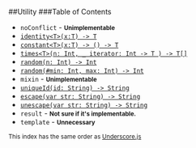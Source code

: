 ##Utility
###Table of Contents

* `noConflict` - <strong><small>Unimplementable</small></strong>
* [`identity<T>(x:T) -> T`]()
* [`constant<T>(x:T) -> () -> T`]()
* [`times<T>(n: Int, _ iterator: Int -> T ) -> T[]`]()
* [`random(n: Int) -> Int`]()
* [`random(#min: Int, max: Int) -> Int`]()
* `mixin` - <strong><small>Unimplementable</small></strong>
* [`uniqueId(id: String) -> String`]()
* [`escape(var str: String) -> String`]()
* [`unescape(var str: String) -> String`]()
* `result` - <strong><small>Not sure if it's implementable.</small></strong>
* `template` - <strong><small>Unnecessary</small></strong>

<small>This index has the same order as [Underscore.js](http://underscorejs.org/#utility)</small>
